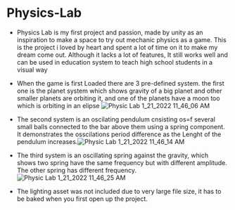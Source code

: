 # Physics-Lab
- Physics Lab is my first project and passion, made by unity as an inspiration to make a space to try out mechanic physics as a game. This is the project i loved by heart and spent a lot of time on it to make my dream come out. Although it lacks a lot of features, It still works well and can be used in education system to teach high school students in a visual way

- When the game is first Loaded there are 3 pre-defined system. the first one is the planet system which shows gravity of a big planet and other smaller planets are orbiting it, and one of the planets have a moon too which is orbiting in an elipse ![Physic Lab 1_21_2022 11_46_06 AM](https://user-images.githubusercontent.com/25118807/150504498-fbfa4451-8cf5-4c97-93f6-04f984cba863.png)
- The second system is an oscilating pendulum cnsisting os=f several small balls connected to the bar above them using a spring component. It demonstrates the osscilations period difference as the Lenght of the pendulum increases.![Physic Lab 1_21_2022 11_46_14 AM](https://user-images.githubusercontent.com/25118807/150506632-0a561595-50e3-4d77-8e7e-6e5db9be26c2.png)
- The third system is an oscillating spring against the gravity, which shows two spring have the same frequency but with different amplitude. The other spring has different frequency.![Physic Lab 1_21_2022 11_46_25 AM](https://user-images.githubusercontent.com/25118807/150506170-1b158c67-3c6b-4249-8ed6-b19fa8542971.png)
- The lighting asset was not included due to very large file size, it has to be baked when you first open up the project.
